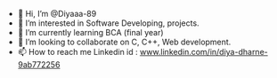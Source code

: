 - 👋 Hi, I’m @Diyaaa-89
- 👀 I’m interested in Software Developing, projects.
- 🌱 I’m currently learning BCA (final year)
- 💞️ I’m looking to collaborate on C, C++, Web development.
- 📫 How to reach me Linkedin id : www.linkedin.com/in/diya-dharne-9ab772256

<!---
Diyaaa-89/Diyaaa-89 is a ✨ special ✨ repository because its `README.md` (this file) appears on your GitHub profile.
You can click the Preview link to take a look at your changes.
--->

